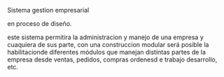 Sistema gestion empresarial 

en proceso de diseño.

este sistema permitira la administracion y manejo de una empresa y cuaquiera de sus parte, con una construccion modular será posible la habilitacionde diferentes módulos que manejan distintas partes de la empresa desde ventas, pedidos, compras ordenesd e trabajo desarrollo, etc.
